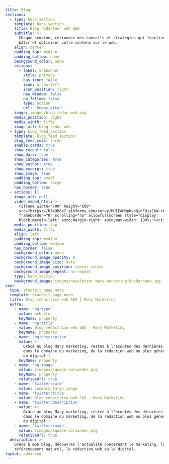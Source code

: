 ```yaml
---
title: Blog
sections:
  - type: hero_section
    template: hero_section
    title: Blog rédacteur web SEO
    subtitle: >-
      Chaque semaine, retrouvez mes conseils et stratégies qui fonctionnent pour
      bâtir et optimiser votre contenu sur le web.
    align: center
    padding_top: medium
    padding_bottom: none
    background_color: none
    actions:
      - label: S'abonner
        style: primary
        has_icon: false
        icon: arrow-left
        icon_position: right
        new_window: false
        no_follow: false
        type: action
        url: '#newsletter'
    image: images/blog-redac-web.png
    media_position: right
    media_width: fifty
    image_alt: blog-redac-web
  - type: blog_feed_section
    template: blog_feed_section
    blog_feed_cols: three
    enable_cards: true
    show_recent: false
    show_date: true
    show_categories: true
    show_author: true
    show_excerpt: true
    show_image: true
    padding_top: small
    padding_bottom: large
    has_border: true
  - actions: []
    image_alt: null
    video_embed_html: >-
      <iframe width="700" height="600"
      src="https://b749b5e7.sibforms.com/serve/MUIEAM0pkvbQinFOixEkW-rF_LkKDOef_kUfJGtk7R9-UfYGPAJ_DiiVnVBksDThZYDqnmeVL4MnotsgclA_AehybCmA3NKcWHLbbvdkKvG0n34T7OuHuIsL2dj3-o197_s8hEpdP9x5L2dDoMQzA-iDTR8VKjJg43Ng3XjNLA8_kzDtFQqaWLGl0KlowvrzGYQ-eObrny3EASDU"
      frameborder="0" scrolling="no" allowfullscreen style="display:
      block;margin-left: auto;margin-right: auto;max-width: 100%;"></iframe>
    media_position: top
    media_width: fifty
    align: left
    padding_top: medium
    padding_bottom: medium
    has_border: false
    background_color: none
    background_image_opacity: 0
    background_image_size: auto
    background_image_position: center center
    background_image_repeat: no-repeat
    type: hero_section
    background_image: images/newsletter-mary-marketing-background.jpg
seo:
  type: stackbit_page_meta
  template: stackbit_page_meta
  title: Blog rédactrice web SEO ⎮ Mary Marketing
  extra:
    - name: 'og:type'
      value: website
      keyName: property
    - name: 'og:title'
      value: Blog rédactrice web SEO - Mary Marketing
      keyName: property
    - name: 'og:description'
      value: >-
        Grâce au blog Mary marketing, restez à l'écoutes des dernières nouvelle
        dans le domaine du marketing, de la rédaction web ou plus généralement,
        du digital ! 
      keyName: property
    - name: 'og:image'
      value: /images/square-coriander.png
      keyName: property
      relativeUrl: true
    - name: 'twitter:card'
      value: summary_large_image
    - name: 'twitter:title'
      value: Blog rédactrice web SEO - Mary Marketing
    - name: 'twitter:description'
      value: >-
        Grâce au blog Mary marketing, restez à l'écoutes des dernières nouvelle
        dans le domaine du marketing, de la rédaction web ou plus généralement,
        du digital ! 
    - name: 'twitter:image'
      value: /images/square-coriander.png
      relativeUrl: true
  description: >-
    Grâce à mon blog, découvrez l'actualité concernant le marketing, le
    référencement naturel, la rédaction web ou le digital.
layout: advanced
---
```


